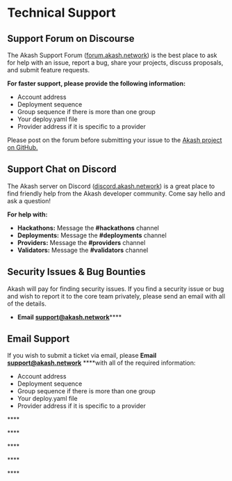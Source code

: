 # Technical Support

## Support Forum on Discourse

The Akash Support Forum \([forum.akash.network](http://forum.akash.network/)\) is the best place to ask for help with an issue, report a bug, share your projects, discuss proposals, and submit feature requests.  

**For faster support, please provide the following information:**

* Account address
* Deployment sequence
* Group sequence if there is more than one group
* Your deploy.yaml file
* Provider address if it is specific to a provider

Please post on the forum before submitting your issue to the [Akash project on GitHub.](https://github.com/ovrclk/akash)

## Support Chat on Discord

 The Akash server on Discord \([discord.akash.network](http://discord.akash.network/)\) is a great place to find friendly help from the Akash developer community. Come say hello and ask a question!

**For help with:**

* **Hackathons:** Message the **\#hackathons** channel 
* **Deployments:** Message the **\#deployments** channel 
* **Providers:** Message the **\#providers** channel 
* **Validators:** Message the **\#validators** channel

## Security Issues & Bug Bounties

Akash will pay for finding security issues. If you find a security issue or bug and wish to report it to the core team privately, please send an email with all of the details. 

* **Email** [**support@akash.network**](mailto::support@akash.network)\*\*\*\*

## Email Support

If you wish to submit a ticket via email, please  **Email** [**support@akash.network**](mailto::support@akash.network) ****with all of the required information:

* Account address
* Deployment sequence
* Group sequence if there is more than one group
* Your deploy.yaml file
* Provider address if it is specific to a provider

\*\*\*\*

\*\*\*\*

\*\*\*\*

\*\*\*\*

\*\*\*\*

